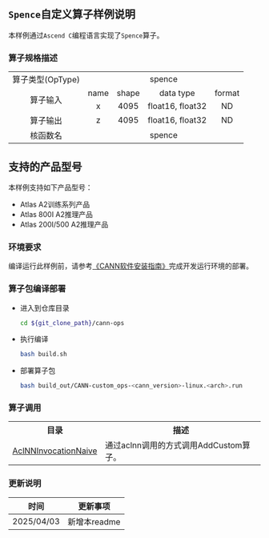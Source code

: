 ## `Spence`自定义算子样例说明 
本样例通过`Ascend C`编程语言实现了`Spence`算子。

### 算子规格描述

<table>  
<tr><td rowspan="1" align="center">算子类型(OpType)</td><td colspan="4" align="center">spence</td></tr>  
<tr><td rowspan="2" align="center">算子输入</td><td align="center">name</td><td align="center">shape</td><td align="center">data type</td><td align="center">format</td></tr>  
<tr><td align="center">x</td><td align="center">4095</td><td align="center">float16, float32</td><td align="center">ND</td></tr>  
<tr><td rowspan="1" align="center">算子输出</td><td align="center">z</td><td align="center">4095</td><td align="center">float16, float32</td><td align="center">ND</td></tr>  
<tr><td rowspan="1" align="center">核函数名</td><td colspan="4" align="center">spence</td></tr>  
</table>  

## 支持的产品型号
本样例支持如下产品型号：
- Atlas A2训练系列产品
- Atlas 800I A2推理产品
- Atlas 200I/500 A2推理产品

### 环境要求
编译运行此样例前，请参考[《CANN软件安装指南》](https://hiascend.com/document/redirect/CannCommunityInstSoftware)完成开发运行环境的部署。

### 算子包编译部署
  - 进入到仓库目录

    ```bash
    cd ${git_clone_path}/cann-ops
    ```

  - 执行编译

    ```bash
    bash build.sh
    ```

  - 部署算子包

    ```bash
    bash build_out/CANN-custom_ops-<cann_version>-linux.<arch>.run

### 算子调用
<table>
    <th>目录</th><th>描述</th>
    <tr>
        <td><a href="./examples/AclNNInvocationNaive"> AclNNInvocationNaive</td><td>通过aclnn调用的方式调用AddCustom算子。</td>
    </tr>
</table>

### 更新说明
| 时间 | 更新事项 |
|----|------|
| 2025/04/03 | 新增本readme |